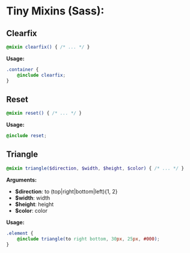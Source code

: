 Tiny Mixins (Sass):
===================

Clearfix
--------
```scss
@mixin clearfix() { /* ... */ }
```

**Usage:**  
```scss
.container {
    @include clearfix;
}
```

Reset
-----
```scss
@mixin reset() { /* ... */ }
```

**Usage:**  
```scss
@include reset;
```

Triangle
--------
```scss
@mixin triangle($direction, $width, $height, $color) { /* ... */ }
```

**Arguments:**
* **$direction**: to (top|right|bottom|left){1, 2}
* **$width**: width
* **$height**: height
* **$color**: color

**Usage:**  
```scss
.element {
    @include triangle(to right bottom, 30px, 25px, #000);
}
```
